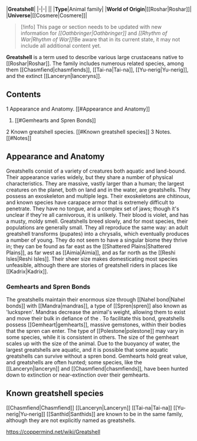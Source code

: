 |**Greatshell**|
|-|-|
||
|**Type**|Animal family|
|**World of Origin**|[[Roshar\|Roshar]]|
|**Universe**|[[Cosmere\|Cosmere]]|

> [!info] This page or section needs to be updated with new information for *[[Oathbringer\|Oathbringer]]* and *[[Rhythm of War\|Rhythm of War]]*!Be aware that in its current state, it may not include all additional content yet.

**Greatshell** is a term used to describe various large crustaceans native to [[Roshar\|Roshar]]. The family includes numerous related species, among them [[Chasmfiend\|chasmfiends]], [[Tai-na\|Tai-na]], [[Yu-nerig\|Yu-nerig]], and the extinct [[Lanceryn\|lanceryns]].

## Contents

1 Appearance and Anatomy. [[#Appearance and Anatomy]] 

1. [[#Gemhearts and Spren Bonds]] 


2 Known greatshell species. [[#Known greatshell species]] 
3 Notes. [[#Notes]] 


## Appearance and Anatomy
Greatshells consist of a variety of creatures both aquatic and land-bound. Their appearance varies widely, but they share a number of physical characteristics. They are massive, vastly larger than a human; the largest creatures on the planet, both on land and in the water, are greatshells. They possess an exoskeleton and multiple legs. Their exoskeletons are chitinous, and known species have carapace armor that is extremely difficult to penetrate. They have no tongue, and a complex set of jaws; though it's unclear if they're all carnivorous, it is unlikely. Their blood is violet, and has a musty, moldy smell.
Greatshells breed slowly, and for most species, their populations are generally small. They all reproduce the same way: an adult greatshell transforms (pupates) into a chrysalis, which eventually produces a number of young. They do not seem to have a singular biome they thrive in; they can be found as far east as the [[Shattered Plains\|Shattered Plains]], as far west as [[Aimia\|Aimia]], and as far north as the [[Reshi Isles\|Reshi Isles]]. Their sheer size makes domesticating most species unfeasible, although there are stories of greatshell riders in places like [[Kadrix\|Kadrix]].

### Gemhearts and Spren Bonds
The greatshells maintain their enormous size through [[Nahel bond\|Nahel bonds]] with [[Mandra\|mandras]], a type of [[Spren\|spren]] also known as 'luckspren'. Mandras decrease the animal's weight, allowing them to exist and move their bulk in defiance of the . To facilitate this bond, greatshells possess [[Gemheart\|gemhearts]], massive gemstones, within their bodies that the spren can enter. The type of [[Polestone\|polestone]] may vary in some species, while it is consistent in others. The size of the gemheart scales up with the size of the animal. Due to the buoyancy of water, the largest greatshells are aquatic, and it is possible that some aquatic greatshells can survive without a spren bond.
Gemhearts hold great value, and greatshells are often hunted; some species, like the [[Lanceryn\|lanceryn]] and [[Chasmfiend\|chasmfiends]], have been hunted down to extinction or near-extinction over their gemhearts.

## Known greatshell species
[[Chasmfiend\|Chasmfiend]]
[[Lanceryn\|Lanceryn]]
[[Tai-na\|Tai-na]]
[[Yu-nerig\|Yu-nerig]]
[[Santhid\|Santhids]] are known to be in the same family, although they are not explicitly named as greatshells.


https://coppermind.net/wiki/Greatshell